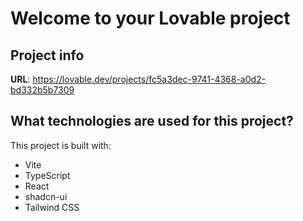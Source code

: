 # Welcome to your Lovable project

## Project info

**URL**: https://lovable.dev/projects/fc5a3dec-9741-4368-a0d2-bd332b5b7309


## What technologies are used for this project?

This project is built with:

- Vite
- TypeScript
- React
- shadcn-ui
- Tailwind CSS


